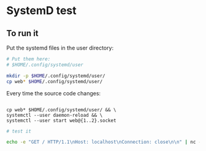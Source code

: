 # SystemD test

## To run it


Put the systemd files in the user directory:

```sh
# Put them here:
# $HOME/.config/systemd/user

mkdir -p $HOME/.config/systemd/user/
cp web* $HOME/.config/systemd/user/
```

Every time the source code changes:

```

cp web* $HOME/.config/systemd/user/ && \
systemctl --user daemon-reload && \
systemctl --user start web@{1..2}.socket

```



```sh
# test it

echo -e "GET / HTTP/1.1\nHost: localhost\nConnection: close\n\n" | nc -v localhost 8888


```
